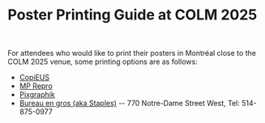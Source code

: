 # Poster Printing Guide at COLM 2025

<br>

For attendees who would like to print their posters in Montréal close to the COLM 2025 venue, some printing options are as follows:

- [CopiEUS](https://www.copieus.mcgilleus.ca/)
- [MP Repro](https://www.mprepro.com/en/)
- [Pixgraphik](https://pixgraphik.com/)
- [Bureau en gros (aka Staples)](https://stores.staples.ca/qc/montreal/office-supplies-ca-22.html) -- 770 Notre-Dame Street West, Tel: 514-875-0977


<br><br><br><br><br><br><br><br><br><br><br><br>